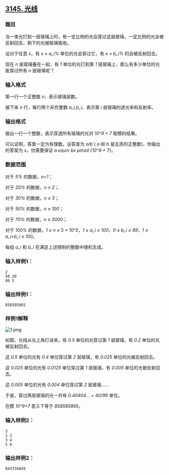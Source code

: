 ## [3145. 光线](https://www.acwing.com/problem/content/3148/)

### 题目

当一束光打到一层玻璃上时，有一定比例的光会穿过这层玻璃，一定比例的光会被反射回去，剩下的光被玻璃吸收。

设对于任意 *x*，有 *x × a_i%* 单位的光会穿过它，有 *x × b_i%* 的会被反射回去。

现在 *n* 层玻璃叠在一起，有 *1* 单位的光打到第 *1* 层玻璃上，那么有多少单位的光能穿过所有 *n* 层玻璃呢？

### 输入格式

第一行一个正整数 *n*，表示玻璃层数。

接下来 *n* 行，每行两个非负整数 *a_i,b_i*，表示第 *i* 层玻璃的透光率和反射率。

### 输出格式

输出一行一个整数，表示穿透所有玻璃的光对 *10^9 + 7* 取模的结果。

可以证明，答案一定为有理数。设答案为 *a/b* ( *a* 和 *b* 是互质的正整数)，你输出的答案为 *x*，你需要保证 *a equiv bx pmod {10^9 + 7}*。

### 数据范围

对于 *5%* 的数据，*n=1*；

对于 *20%* 的数据，*n ≤ 2*；

对于 *30%* 的数据，*n ≤ 3*；

对于 *50%* 的数据，*n ≤ 100*；

对于 *70%* 的数据，*n ≤ 3000*；

对于 *100%* 的数据，*1 ≤ n ≤ 5 × 10^5*，*1 ≤ a_i ≤ 100*，*0 ≤ b_i ≤ 99*，*1 ≤ a_i+b_i ≤ 100*。

每组 *a_i* 和 *b_i* 在满足上述限制的整数中随机生成。

### 输入样例1：

```
2
50 20
80 5
```

### 输出样例1：

```
858585865
```

### 样例1解释

 ![1.png](https://cdn.acwing.com/media/article/image/2021/01/04/19_ccd360de4e-1.png)

如图，光线从左上角打进来，有 *0.5* 单位的光穿过第 *1* 层玻璃，有 *0.2* 单位的光被反射回去。

这 *0.5* 单位的光有 *0.4* 单位穿过第 *2* 层玻璃，有 *0.025* 单位的光被反射回去。

这 *0.025* 单位的光有 *0.0125* 单位穿过第 *1* 层玻璃，有 *0.005* 单位的光被反射回去。

这 *0.005* 单位的光有 *0.004* 单位穿过第 *2* 层玻璃……

于是，穿过两层玻璃的光一共有 *0.40404… = 40/99* 单位。

在模 *10^9+7* 意义下等于 *858585865*。

### 输入样例2：

```
3
1 2
3 4
5 6
```

### 输出样例2：

```
843334849
```
